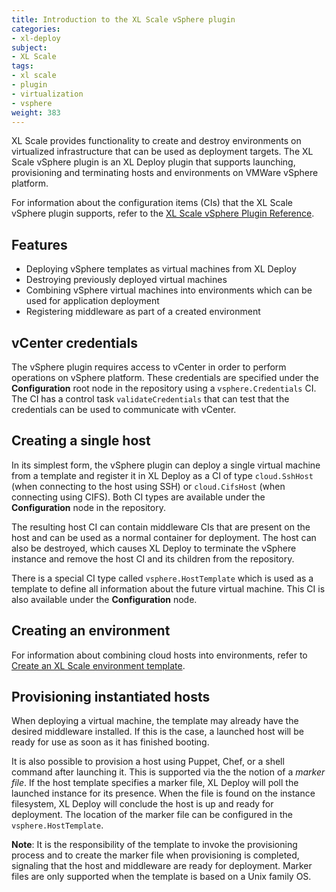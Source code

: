 ```yaml
---
title: Introduction to the XL Scale vSphere plugin
categories:
- xl-deploy
subject:
- XL Scale
tags:
- xl scale
- plugin
- virtualization
- vsphere
weight: 383
---
```


XL Scale provides functionality to create and destroy environments on virtualized infrastructure that can be used as deployment targets. The XL Scale vSphere plugin is an XL Deploy plugin that supports launching, provisioning and terminating hosts and environments on VMWare vSphere platform.

For information about the configuration items (CIs) that the XL Scale vSphere plugin supports, refer to the [XL Scale vSphere Plugin Reference](/xl-scale/latest/vspherePluginManual.html).

## Features

* Deploying vSphere templates as virtual machines from XL Deploy
* Destroying previously deployed virtual machines
* Combining vSphere virtual machines into environments which can be used for application deployment
* Registering middleware as part of a created environment

## vCenter credentials

The vSphere plugin requires access to vCenter in order to perform operations on vSphere platform. These credentials are specified under the **Configuration** root node in the repository using a `vsphere.Credentials` CI. The CI has a control task `validateCredentials` that can test that the credentials can be used to communicate with vCenter.

## Creating a single host

In its simplest form, the vSphere plugin can deploy a single virtual machine from a template and register it in XL Deploy as a CI of type `cloud.SshHost` (when connecting to the host using SSH) or `cloud.CifsHost` (when connecting using CIFS). Both CI types are available under the **Configuration** node in the repository.

The resulting host CI can contain middleware CIs that are present on the host and can be used as a normal container for deployment. The host can also be destroyed, which causes XL Deploy to terminate the vSphere instance and remove the host CI and its children from the repository.

There is a special CI type called `vsphere.HostTemplate` which is used as a template to define all information about the future virtual machine. This CI is also available under the **Configuration** node.

## Creating an environment

For information about combining cloud hosts into environments, refer to [Create an XL Scale environment template](/xl-deploy/how-to/create-an-xl-scale-environment-template.html).

## Provisioning instantiated hosts

When deploying a virtual machine, the template may already have the desired middleware installed. If this is the case, a launched host will be ready for use as soon as it has finished booting.

It is also possible to provision a host using Puppet, Chef, or a shell command after launching it. This is supported via the the notion of a _marker file_. If the host template specifies a marker file, XL Deploy will poll the launched instance for its presence. When the file is found on the instance filesystem, XL Deploy will conclude the host is up and ready for deployment. The location of the marker file can be configured in the `vsphere.HostTemplate`.

**Note**: It is the responsibility of the template to invoke the provisioning process and to create the marker file when provisioning is completed, signaling that the host and middleware are ready for deployment. Marker files are only supported when the template is based on a Unix family OS.
